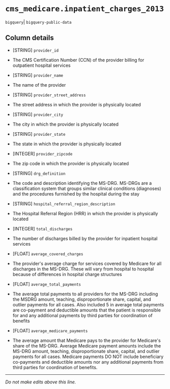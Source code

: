 # `cms_medicare.inpatient_charges_2013`
`bigquery`| `bigquery-public-data`

## Column details
* [STRING]    `provider_id`
 - The CMS Certification Number (CCN) of the provider billing for outpatient hospital services
* [STRING]    `provider_name`
 - The name of the provider
* [STRING]    `provider_street_address`
 - The street address in which the provider is physically located
* [STRING]    `provider_city`
 - The city in which the provider is physically located
* [STRING]    `provider_state`
 - The state in which the provider is physically located
* [INTEGER]   `provider_zipcode`
 - The zip code in which the provider is physically located
* [STRING]    `drg_definition`
 - The code and description identifying the MS-DRG. MS-DRGs are a classification system that groups similar clinical conditions (diagnoses) and the procedures furnished by the hospital during the stay
* [STRING]    `hospital_referral_region_description`
 - The Hospital Referral Region (HRR) in which the provider is physically located
* [INTEGER]   `total_discharges`
 - The number of discharges billed by the provider for inpatient hospital services
* [FLOAT]     `average_covered_charges`
 - The provider's average charge for services covered by Medicare for all discharges in the MS-DRG. These will vary from hospital to hospital because of differences in hospital charge structures
* [FLOAT]     `average_total_payments`
 - The average total payments to all providers for the MS-DRG including the MSDRG amount, teaching, disproportionate share, capital, and outlier payments for all cases. Also included 5 in average total payments are co-payment and deductible amounts that the patient is responsible for and any additional payments by third parties for coordination of benefits
* [FLOAT]     `average_medicare_payments`
 - The average amount that Medicare pays to the provider for Medicare's share of the MS-DRG. Average Medicare payment amounts include the MS-DRG amount, teaching, disproportionate share, capital, and outlier payments for all cases. Medicare payments DO NOT include beneficiary co-payments and deductible amounts nor any additional payments from third parties for coordination of benefits.

-------------------------------------------------------------------------------
*Do not make edits above this line.*
